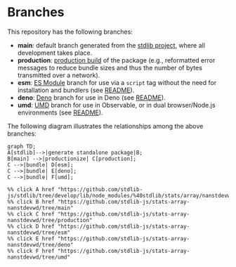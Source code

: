 <!--

@license Apache-2.0

Copyright (c) 2022 The Stdlib Authors.

Licensed under the Apache License, Version 2.0 (the "License");
you may not use this file except in compliance with the License.
You may obtain a copy of the License at

    http://www.apache.org/licenses/LICENSE-2.0

Unless required by applicable law or agreed to in writing, software
distributed under the License is distributed on an "AS IS" BASIS,
WITHOUT WARRANTIES OR CONDITIONS OF ANY KIND, either express or implied.
See the License for the specific language governing permissions and
limitations under the License.

-->

# Branches

This repository has the following branches:

-   **main**: default branch generated from the [stdlib project][stdlib-url], where all development takes place.
-   **production**: [production build][production-url] of the package (e.g., reformatted error messages to reduce bundle sizes and thus the number of bytes transmitted over a network).
-   **esm**: [ES Module][esm-url] branch for use via a `script` tag without the need for installation and bundlers (see [README][esm-readme]).
-   **deno**: [Deno][deno-url] branch for use in Deno (see [README][deno-readme]).
-   **umd**: [UMD][umd-url] branch for use in Observable, or in dual browser/Node.js environments (see [README][umd-readme]).

The following diagram illustrates the relationships among the above branches:

```mermaid
graph TD;
A[stdlib]-->|generate standalone package|B;
B[main] -->|productionize| C[production];
C -->|bundle| D[esm];
C -->|bundle| E[deno];
C -->|bundle| F[umd];

%% click A href "https://github.com/stdlib-js/stdlib/tree/develop/lib/node_modules/%40stdlib/stats/array/nanstdevwd"
%% click B href "https://github.com/stdlib-js/stats-array-nanstdevwd/tree/main"
%% click C href "https://github.com/stdlib-js/stats-array-nanstdevwd/tree/production"
%% click D href "https://github.com/stdlib-js/stats-array-nanstdevwd/tree/esm"
%% click E href "https://github.com/stdlib-js/stats-array-nanstdevwd/tree/deno"
%% click F href "https://github.com/stdlib-js/stats-array-nanstdevwd/tree/umd"
```

[stdlib-url]: https://github.com/stdlib-js/stdlib/tree/develop/lib/node_modules/%40stdlib/stats/array/nanstdevwd
[production-url]: https://github.com/stdlib-js/stats-array-nanstdevwd/tree/production
[deno-url]: https://github.com/stdlib-js/stats-array-nanstdevwd/tree/deno
[deno-readme]: https://github.com/stdlib-js/stats-array-nanstdevwd/blob/deno/README.md
[umd-url]: https://github.com/stdlib-js/stats-array-nanstdevwd/tree/umd
[umd-readme]: https://github.com/stdlib-js/stats-array-nanstdevwd/blob/umd/README.md
[esm-url]: https://github.com/stdlib-js/stats-array-nanstdevwd/tree/esm
[esm-readme]: https://github.com/stdlib-js/stats-array-nanstdevwd/blob/esm/README.md